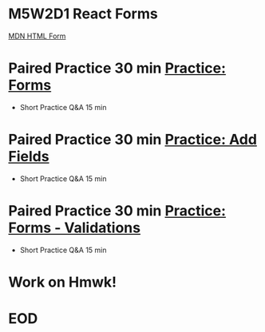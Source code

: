 # M5W2D1 React Forms

[MDN HTML Form](https://developer.mozilla.org/en-US/docs/Web/HTML/Element/form)


# Paired Practice 30 min [Practice: Forms](https://open.appacademy.io/learn/js-py---pt-aug-2022-online/week-28---react-forms-and-context/practice--forms)

- Short Practice Q&A 15 min

# Paired Practice 30 min [Practice: Add Fields](https://open.appacademy.io/learn/js-py---pt-aug-2022-online/week-28---react-forms-and-context/practice--forms---add-fields)

- Short Practice Q&A 15 min

# Paired Practice 30 min [Practice: Forms - Validations](https://open.appacademy.io/learn/js-py---pt-aug-2022-online/week-28---react-forms-and-context/practice--forms---validations)

- Short Practice Q&A 15 min

# Work on Hmwk!

# EOD
